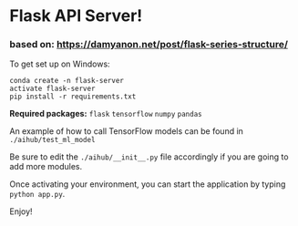 # Flask API Server!

### based on: https://damyanon.net/post/flask-series-structure/

To get set up on Windows:

```install Anaconda with python 3.6
conda create -n flask-server
activate flask-server
pip install -r requirements.txt
```



**Required packages:**
`flask`
`tensorflow`
`numpy`
`pandas`



An example of how to call TensorFlow models can be found in `./aihub/test_ml_model`

Be sure to edit the `./aihub/__init__.py` file accordingly if you are going to add more modules.

Once activating your environment, you can start the application by typing `python app.py`. 



Enjoy!